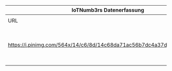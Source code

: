 |IoTNumb3rs Datenerfassung|||||||||||
| ---- | ---- | ---- | ---- | ---- | ---- | ---- | ---- | ---- | ---- | ---- |
||||||||||||
|URL|home_url|filename|device_class|device_count|market_class|market_volume|prognosis_year|publication_year|authorship_class|Dropbox folder|
|https://i.pinimg.com/564x/14/c6/8d/14c68da71ac56b7dc4a37dead821c112.jpg|https://www.i-scoop.eu/verismic-cloud-management-suite-iot-device-management/|file14_14c68da71ac56b7dc4a37dead821c112.jpg||||||||JinlinHolic/20190109-2100|
